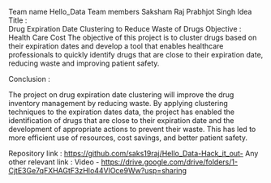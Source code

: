 Team name
Hello_Data
Team members
Saksham Raj	
Prabhjot Singh
Idea
Title :  
Drug Expiration Date Clustering to Reduce Waste of Drugs
Objective :
Health Care Cost
The objective of this project is to cluster drugs based on their expiration dates and develop a tool that enables healthcare professionals to quickly identify drugs that are close to their expiration date, reducing waste and improving patient safety.


Conclusion :

The project on drug expiration date clustering will improve the drug inventory management by reducing waste. By applying clustering techniques to the expiration dates data, the project has enabled the identification of drugs that are close to their expiration date and the development of appropriate actions to prevent their waste. This has led to more efficient use of resources, cost savings, and better patient safety.

Repository link :
https://github.com/saks19raj/Hello_Data-Hack_it_out-
Any other relevant link :
Video - https://drive.google.com/drive/folders/1-CjtE3Ge7qFXHAGtF3zHIo44VlOce9Ww?usp=sharing

